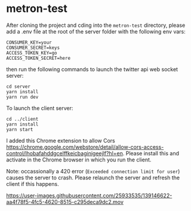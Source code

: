 # metron-test
After cloning the project and cding into the `metron-test` directory, please add a .env file at the root of the server folder with the following env vars:

```
CONSUMER_KEY=your
CONSUMER_SECRET=keys
ACCESS_TOKEN_KEY=go
ACCESS_TOKEN_SECRET=here
```

then run the following commands to launch the twitter api web socket server:
```
cd server
yarn install
yarn run dev
```

To launch the client server:
```
cd ../client
yarn install
yarn start
```

I added this Chrome extension to allow Cors https://chrome.google.com/webstore/detail/allow-cors-access-control/lhobafahddgcelffkeicbaginigeejlf?hl=en. Please install this and activate in the Chrome browser in which you run the client.

Note: occassionally a 420 error (`Exceeded connection limit for user`) causes the server to crash. Please relaunch the server and refresh the client if this happens.


https://user-images.githubusercontent.com/25933535/139146622-aa4f78f5-4fc5-4620-8515-c295deca9dc2.mov



